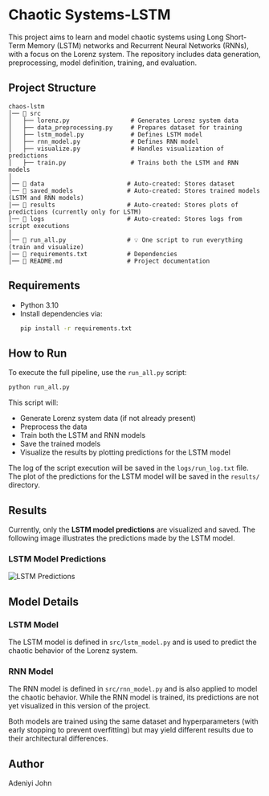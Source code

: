 # Chaotic Systems-LSTM

This project aims to learn and model chaotic systems using Long Short-Term Memory (LSTM) networks and Recurrent Neural Networks (RNNs), with a focus on the Lorenz system. The repository includes data generation, preprocessing, model definition, training, and evaluation.

## Project Structure

```
chaos-lstm
│── 📂 src
│   ├── lorenz.py                 # Generates Lorenz system data
│   ├── data_preprocessing.py     # Prepares dataset for training
│   ├── lstm_model.py             # Defines LSTM model
│   ├── rnn_model.py              # Defines RNN model
│   ├── visualize.py              # Handles visualization of predictions
│   ├── train.py                  # Trains both the LSTM and RNN models
│
│── 📂 data                       # Auto-created: Stores dataset  
│── 📂 saved_models               # Auto-created: Stores trained models (LSTM and RNN models)
│── 📂 results                    # Auto-created: Stores plots of predictions (currently only for LSTM)
│── 📂 logs                       # Auto-created: Stores logs from script executions
│
│── 📜 run_all.py                 # 💡 One script to run everything (train and visualize)
│── 📜 requirements.txt           # Dependencies 
│── 📜 README.md                  # Project documentation

```

## Requirements

- Python 3.10
- Install dependencies via:
  ```bash
  pip install -r requirements.txt
  ```

## How to Run

To execute the full pipeline, use the `run_all.py` script:
```bash
python run_all.py
```
This script will:
- Generate Lorenz system data (if not already present)
- Preprocess the data
- Train both the LSTM and RNN models
- Save the trained models
- Visualize the results by plotting predictions for the LSTM model

The log of the script execution will be saved in the `logs/run_log.txt` file. The plot of the predictions for the LSTM model will be saved in the `results/` directory.

## Results

Currently, only the **LSTM model predictions** are visualized and saved. The following image illustrates the predictions made by the LSTM model.

### LSTM Model Predictions

![LSTM Predictions](results/lstm_model__predictions.png)

## Model Details

### LSTM Model
The LSTM model is defined in `src/lstm_model.py` and is used to predict the chaotic behavior of the Lorenz system.

### RNN Model
The RNN model is defined in `src/rnn_model.py` and is also applied to model the chaotic behavior. While the RNN model is trained, its predictions are not yet visualized in this version of the project.

Both models are trained using the same dataset and hyperparameters (with early stopping to prevent overfitting) but may yield different results due to their architectural differences.

## Author
Adeniyi John